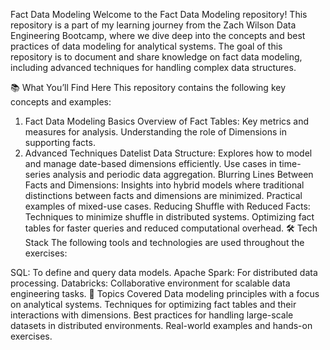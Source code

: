 Fact Data Modeling 
Welcome to the Fact Data Modeling repository! This repository is a part of my learning journey from the Zach Wilson Data Engineering Bootcamp, where we dive deep into the concepts and best practices of data modeling for analytical systems. The goal of this repository is to document and share knowledge on fact data modeling, including advanced techniques for handling complex data structures.

📚 What You’ll Find Here
This repository contains the following key concepts and examples:

1. Fact Data Modeling Basics
Overview of Fact Tables: Key metrics and measures for analysis.
Understanding the role of Dimensions in supporting facts.
2. Advanced Techniques
Datelist Data Structure:
Explores how to model and manage date-based dimensions efficiently.
Use cases in time-series analysis and periodic data aggregation.
Blurring Lines Between Facts and Dimensions:
Insights into hybrid models where traditional distinctions between facts and dimensions are minimized.
Practical examples of mixed-use cases.
Reducing Shuffle with Reduced Facts:
Techniques to minimize shuffle in distributed systems.
Optimizing fact tables for faster queries and reduced computational overhead.
🛠️ Tech Stack
The following tools and technologies are used throughout the exercises:

SQL: To define and query data models.
Apache Spark: For distributed data processing.
Databricks: Collaborative environment for scalable data engineering tasks.
🚀 Topics Covered
Data modeling principles with a focus on analytical systems.
Techniques for optimizing fact tables and their interactions with dimensions.
Best practices for handling large-scale datasets in distributed environments.
Real-world examples and hands-on exercises.
